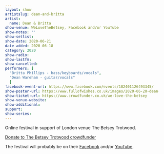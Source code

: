 ```yaml
---
layout: show
artistslug: dean-and-britta
artist:
  name: Dean & Britta
show-venue: WeLoveTheBetsey, Facebook and/or YouTube
show-notes: ''
show-setlist:
show-date: 2020-06-21
date-added: 2020-06-18
category: 2020
show-radio:
show-lastfm:
show-cancelled:
performers: [
  "Britta Phillips - bass/keyboards/vocals",
  "Dean Wareham - guitar/vocals"
  ]	
facebook-event-url: https://www.facebook.com/events/182401126493345/
show-poster-url: https://www.fullofwishes.co.uk/images/2020-06-20-dean-and-britta-betsey-trotwood-fundraiser.jpg
show-ticket-url: https://www.crowdfunder.co.uk/we-love-the-betsey
show-venue-website:
show-additional:
support:
show-series: 
---
```

Online festival in support of London venue The Betsey Trotwood.

[Donate to The Betsey Trotwood crowdfunder](https://www.crowdfunder.co.uk/we-love-the-betsey)

The festival will probably be on their [Facebook](https://www.facebook.com/events/182401126493345/) and/or [YouTube](https://www.youtube.com/channel/UCwK5nvd8e-WQJJqTyTSuAVg?view_as=subscriber).